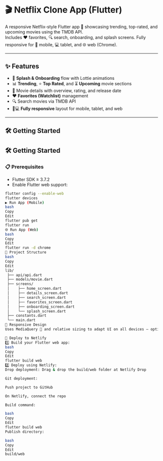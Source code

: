 # 🎬 Netflix Clone App (Flutter)

A responsive Netflix-style Flutter app 🎥 showcasing trending, top-rated, and upcoming movies using the TMDB API.  
Includes ❤️ favorites, 🔍 search, onboarding, and splash screens. Fully responsive for 📱 mobile, 💻 tablet, and 🌐 web (Chrome).

---

## ✨ Features
- 🚀 **Splash & Onboarding** flow with Lottie animations  
- 📊 **Trending**, ⭐ **Top Rated**, and ⏳ **Upcoming** movie sections  
- 🎯 Movie details with overview, rating, and release date  
- ❤️ **Favorites (Watchlist)** management  
- 🔍 Search movies via TMDB API  
- 📱💻 **Fully responsive** layout for mobile, tablet, and web  

---

## 🛠 Getting Started

## 🛠 Getting Started

### 📋 Prerequisites
- Flutter SDK ≥ 3.7.2  
- Enable Flutter web support:  
```bash
flutter config --enable-web
flutter devices
▶ Run App (Mobile)
bash
Copy
Edit
flutter pub get
flutter run
🌐 Run App (Web)
bash
Copy
Edit
flutter run -d chrome
📂 Project Structure
bash
Copy
Edit
lib/
 ├── api/api.dart
 ├── models/movie.dart
 ├── screens/
 │    ├── home_screen.dart
 │    ├── details_screen.dart
 │    ├── search_screen.dart
 │    ├── favorites_screen.dart
 │    ├── onboarding_screen.dart
 │    └── splash_screen.dart
 ├── constants.dart
 └── main.dart
📏 Responsive Design
Uses MediaQuery 📐 and relative sizing to adapt UI on all devices — optimized for Chrome/web.

🚀 Deploy to Netlify
1️⃣ Build your Flutter web app:
bash
Copy
Edit
flutter build web
2️⃣ Deploy using Netlify:
Drop deployment: Drag & drop the build/web folder at Netlify Drop

Git deployment:

Push project to GitHub

On Netlify, connect the repo

Build command:

bash
Copy
Edit
flutter build web
Publish directory:

bash
Copy
Edit
build/web
